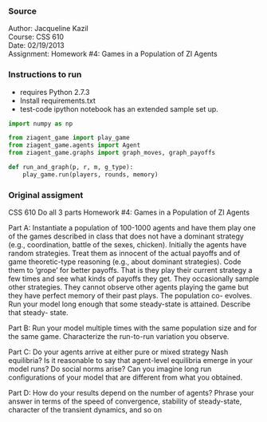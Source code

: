 ### Source

Author: Jacqueline Kazil     
Course: CSS 610      
Date: 02/19/2013    
Assignment: Homework #4: Games in a Population of ZI Agents    

### Instructions to run
* requires Python 2.7.3
* Install requirements.txt
* test-code ipython notebook has an extended sample set up.

```python
import numpy as np

from ziagent_game import play_game
from ziagent_game.agents import Agent
from ziagent_game.graphs import graph_moves, graph_payoffs

def run_and_graph(p, r, m, g_type):
    play_game.run(players, rounds, memory)
```

### Original assigment
CSS 610
Do all 3 parts
Homework #4: Games in a Population of ZI Agents

Part A: Instantiate a population of 100-1000 agents and have them play one of the games described in class that does not have a dominant strategy (e.g., coordination, battle of the sexes, chicken). Initially the agents have random strategies. Treat them as innocent of the actual payoffs and of game theoretic-type reasoning (e.g., about dominant strategies). Code them to ‘grope’ for better payoffs. That is they play their current strategy a few times and see what kinds of payoffs they get. They occasionally sample other strategies. They cannot observe other agents playing the game but they have perfect memory of their past plays. The population co- evolves. Run your model long enough that some steady-state is attained. Describe that steady- state.

Part B: Run your model multiple times with the same population size and for the same game. Characterize the run-to-run variation you observe.

Part C: Do your agents arrive at either pure or mixed strategy Nash equilibria? Is it reasonable to say that agent-level equilibria emerge in your model runs? Do social norms arise? Can you imagine long run configurations of your model that are different from what you obtained.

Part D: How do your results depend on the number of agents? Phrase your answer in terms of the speed of convergence, stability of steady-state, character of the transient dynamics, and so on